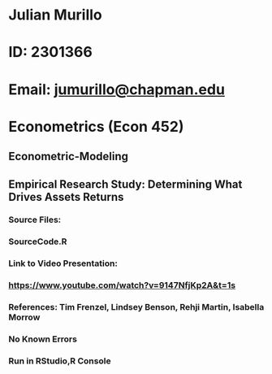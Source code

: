 # Julian Murillo
# ID: 2301366
# Email: jumurillo@chapman.edu
# Econometrics (Econ 452)
## Econometric-Modeling
## Empirical Research Study: Determining What Drives Assets Returns

### Source Files:
### SourceCode.R 

### Link to Video Presentation:
### https://www.youtube.com/watch?v=9147NfjKp2A&t=1s


### References: Tim Frenzel, Lindsey Benson, Rehji Martin, Isabella Morrow

### No Known Errors

### Run in RStudio,R Console
